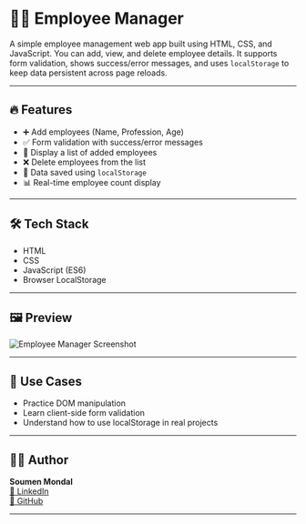# 🧑‍💼 Employee Manager

A simple employee management web app built using HTML, CSS, and JavaScript. You can add, view, and delete employee details. It supports form validation, shows success/error messages, and uses `localStorage` to keep data persistent across page reloads.

---

## 🔥 Features

- ➕ Add employees (Name, Profession, Age)
- ✅ Form validation with success/error messages
- 📃 Display a list of added employees
- ❌ Delete employees from the list
- 💾 Data saved using `localStorage`
- 📊 Real-time employee count display

---

## 🛠️ Tech Stack

- HTML
- CSS
- JavaScript (ES6)
- Browser LocalStorage

---

## 🖼️ Preview

![Employee Manager Screenshot](./preview.png)


---
## 📌 Use Cases

- Practice DOM manipulation
- Learn client-side form validation
- Understand how to use localStorage in real projects

---

## 👨‍💻 Author

**Soumen Mondal**  
[🔗 LinkedIn](https://www.linkedin.com/in/soumen-mondal-99362b246/)  
[🔗 GitHub](https://github.com/Soumen-JavaDev)

---
